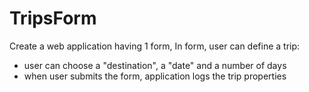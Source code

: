 # TripsForm
Create a web application having 1 form,
In form, user can define a trip:
- user can choose a "destination", a "date" and a number of days
- when user submits the form, application logs the trip properties
